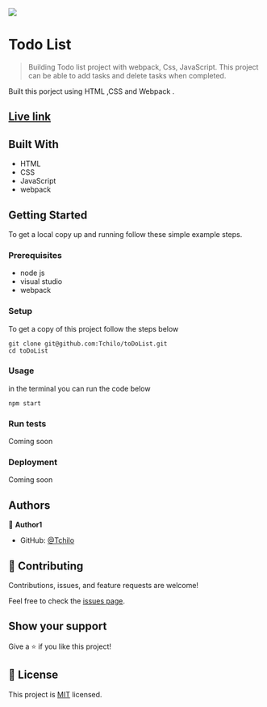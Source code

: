 ![](https://img.shields.io/badge/Microverse-blueviolet)

# Todo List

> Building Todo list project with webpack, Css, JavaScript. This project can be able to add tasks and delete tasks when completed. 

Built this porject using HTML ,CSS and Webpack .

## [Live link](https://todo-tchilo.netlify.app/)

## Built With

- HTML
- CSS
- JavaScript
- webpack

## Getting Started


To get a local copy up and running follow these simple example steps.

### Prerequisites
- node js
- visual studio 
- webpack  

### Setup
To get a copy of this project follow the steps below
```
git clone git@github.com:Tchilo/toDoList.git 
cd toDoList
```


### Usage
in the terminal you can run the code below
```
npm start
```
### Run tests
Coming soon

### Deployment
Coming soon



## Authors

👤 **Author1**

- GitHub: [@Tchilo](https://github.com/Tchilo)

## 🤝 Contributing

Contributions, issues, and feature requests are welcome!

Feel free to check the [issues page](../../issues/).

## Show your support

Give a ⭐️ if you like this project!


## 📝 License

This project is [MIT](./MIT.md) licensed.